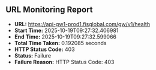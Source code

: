 ## URL Monitoring Report

- **URL:** https://api-gw1-prod1.fisglobal.com/gw/v1/health
- **Start Time:** 2025-10-19T09:27:32.406981
- **End Time:** 2025-10-19T09:27:32.599066
- **Total Time Taken:** 0.192085 seconds
- **HTTP Status Code:** 403
- **Status:** Failure
- **Failure Reason:** HTTP Status Code: 403

